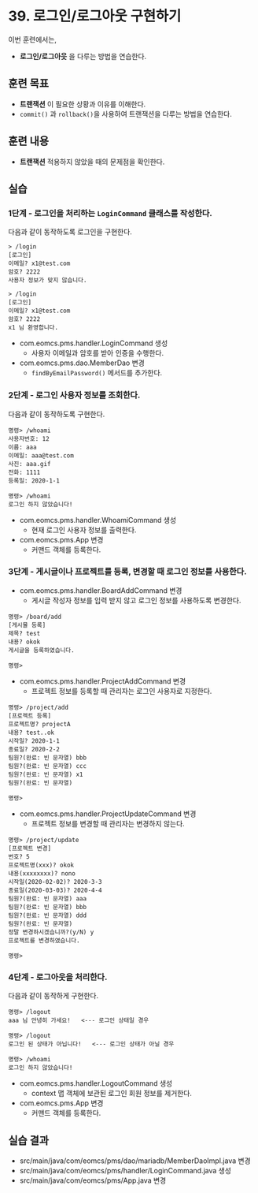 # 39. 로그인/로그아웃 구현하기

이번 훈련에서는,
- **로그인/로그아웃** 을 다루는 방법을 연습한다.

## 훈련 목표
- **트랜잭션** 이 필요한 상황과 이유를 이해한다.
- `commit()` 과 `rollback()`을 사용하여 트랜잭션을 다루는 방법을 연습한다.

## 훈련 내용
- **트랜잭션** 적용하지 않았을 때의 문제점을 확인한다.

## 실습

### 1단계 - 로그인을 처리하는 `LoginCommand` 클래스를 작성한다.

다음과 같이 동작하도록 로그인을 구현한다.
```
> /login
[로그인]
이메일? x1@test.com
암호? 2222
사용자 정보가 맞지 않습니다.

> /login
[로그인]
이메일? x1@test.com
암호? 2222
x1 님 환영합니다.
```
- com.eomcs.pms.handler.LoginCommand 생성
  - 사용자 이메일과 암호를 받아 인증을 수행한다.
- com.eomcs.pms.dao.MemberDao 변경
  - `findByEmailPassword()` 메서드를 추가한다.

### 2단계 - 로그인 사용자 정보를 조회한다.

다음과 같이 동작하도록 구현한다.
```
명령> /whoami
사용자번호: 12
이름: aaa
이메일: aaa@test.com
사진: aaa.gif
전화: 1111
등록일: 2020-1-1

명령> /whoami
로그인 하지 않았습니다!
```

- com.eomcs.pms.handler.WhoamiCommand 생성
  - 현재 로그인 사용자 정보를 출력한다.
- com.eomcs.pms.App 변경
  - 커맨드 객체를 등록한다.


### 3단계 - 게시글이나 프로젝트를 등록, 변경할 때 로그인 정보를 사용한다.

- com.eomcs.pms.handler.BoardAddCommand 변경
  - 게시글 작성자 정보를 입력 받지 않고 로그인 정보를 사용하도록 변경한다.
```
명령> /board/add
[게시물 등록]
제목? test
내용? okok
게시글을 등록하였습니다.

명령>
```

- com.eomcs.pms.handler.ProjectAddCommand 변경
  - 프로젝트 정보를 등록할 때 관리자는 로그인 사용자로 지정한다.
```
명령> /project/add
[프로젝트 등록]
프로젝트명? projectA
내용? test..ok
시작일? 2020-1-1
종료일? 2020-2-2
팀원?(완료: 빈 문자열) bbb
팀원?(완료: 빈 문자열) ccc
팀원?(완료: 빈 문자열) x1
팀원?(완료: 빈 문자열)

명령>
```

- com.eomcs.pms.handler.ProjectUpdateCommand 변경
  - 프로젝트 정보를 변경할 때 관리자는 변경하지 않는다.
```
명령> /project/update
[프로젝트 변경]
번호? 5
프로젝트명(xxx)? okok
내용(xxxxxxxx)? nono
시작일(2020-02-02)? 2020-3-3
종료일(2020-03-03)? 2020-4-4
팀원?(완료: 빈 문자열) aaa
팀원?(완료: 빈 문자열) bbb
팀원?(완료: 빈 문자열) ddd
팀원?(완료: 빈 문자열)
정말 변경하시겠습니까?(y/N) y
프로젝트를 변경하였습니다.

명령>
```

### 4단계 - 로그아웃을 처리한다.

다음과 같이 동작하게 구현한다.
```
명령> /logout
aaa 님 안녕히 가세요!   <--- 로그인 상태일 경우

명령> /logout
로그인 된 상태가 아닙니다!   <--- 로그인 상태가 아닐 경우

명령> /whoami
로그인 하지 않았습니다!
```

- com.eomcs.pms.handler.LogoutCommand 생성
  - context 맵 객체에 보관된 로그인 회원 정보를 제거한다.
- com.eomcs.pms.App 변경
  - 커맨드 객체를 등록한다.


## 실습 결과
- src/main/java/com/eomcs/pms/dao/mariadb/MemberDaoImpl.java 변경
- src/main/java/com/eomcs/pms/handler/LoginCommand.java 생성
- src/main/java/com/eomcs/pms/App.java 변경

